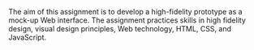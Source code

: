 The aim of this assignment is to develop a high-fidelity prototype as a mock-up Web interface. The assignment practices skills in high fidelity design, visual design principles, Web technology, HTML, CSS, and
JavaScript.
